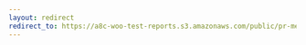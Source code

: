 ```yaml
---
layout: redirect
redirect_to: https://a8c-woo-test-reports.s3.amazonaws.com/public/pr-merge/44282/e2e/index.html
---
```

